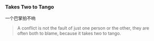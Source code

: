 ### Takes Two to Tango

一个巴掌拍不响

> A conflict is not the fault of just one person or the other, they are often both to blame, because it takes two to tango.
